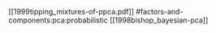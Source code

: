 [[1999tipping_mixtures-of-ppca.pdf]]
#factors-and-components:pca:probabilistic
[[1998bishop_bayesian-pca]]

